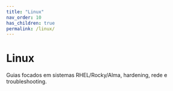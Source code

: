```yaml
---
title: "Linux"
nav_order: 10
has_children: true
permalink: /linux/
---
```


# Linux

Guias focados em sistemas RHEL/Rocky/Alma, hardening, rede e troubleshooting.